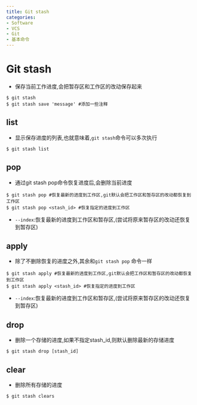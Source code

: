 ```yaml
---
title: Git stash
categories:
- Software
- VCS
- Git
- 基本命令
---
```

# Git stash

- 保存当前工作进度,会把暂存区和工作区的改动保存起来

```shell
$ git stash
$ git stash save 'message' #添加一些注释
```

##  list

- 显示保存进度的列表,也就意味着,`git stash`命令可以多次执行

```shell
$ git stash list
```

## pop 

- 通过git stash pop命令恢复进度后,会删除当前进度

```shell
$ git stash pop #恢复最新的进度到工作区,git默认会把工作区和暂存区的改动都恢复到工作区
$ git stash pop <stash_id> #恢复指定的进度到工作区
```

- `--index`:恢复最新的进度到工作区和暂存区,(尝试将原来暂存区的改动还恢复到暂存区)

## apply

- 除了不删除恢复的进度之外,其余和`git stash pop` 命令一样

```shell
$ git stash apply #恢复最新的进度到工作区,git默认会把工作区和暂存区的改动都恢复到工作区
$ git stash apply <stash_id> #恢复指定的进度到工作区
```

- `--index`:恢复最新的进度到工作区和暂存区,(尝试将原来暂存区的改动还恢复到暂存区)

## drop

- 删除一个存储的进度,如果不指定stash_id,则默认删除最新的存储进度

```shell
$ git stash drop [stash_id]
```

## clear

- 删除所有存储的进度

```shell
$ git stash clears
```

